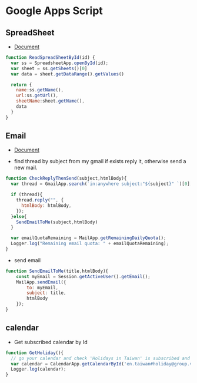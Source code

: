 # Google Apps Script


## SpreadSheet

- [Document](https://developers.google.com/apps-script/reference/spreadsheet/spreadsheet-app)

```javascript
function ReadSpreadSheetById(id) {
  var ss = SpreadsheetApp.openById(id);
  var sheet = ss.getSheets()[0]
  var data = sheet.getDataRange().getValues()

  return {
    name:ss.getName(),
    url:ss.getUrl(),
    sheetName:sheet.getName(),
    data
  }
}
```

## Email

- [Document](https://developers.google.com/apps-script/reference/mail/mail-app)

- find thread by subject from my gmail if exists reply it, otherwise send a new mail.

```javascript
function CheckReplyThenSend(subject,htmlBody){
  var thread = GmailApp.search(`in:anywhere subject:"${subject}" `)[0];

  if (thread){
    thread.reply("", {
      htmlBody: htmlBody,
    });
  }else{
    SendEmailToMe(subject,htmlBody)
  }

  var emailQuotaRemaining = MailApp.getRemainingDailyQuota();
  Logger.log("Remaining email quota: " + emailQuotaRemaining);
}
```

- send email

```javascript
function SendEmailToMe(title,htmlBody){
    const myEmail = Session.getActiveUser().getEmail();
    MailApp.sendEmail({
        to: myEmail, 
        subject: title,
        htmlBody
    });
}
```
## calendar

- Get subscribed calendar by Id

```javascript
function GetHoliday(){
  // go your calendar and check 'Holidays in Taiwan' is subscribed and copy id from 'Holidays in Taiwan'->setting
  var calendar = CalendarApp.getCalendarById('en.taiwan#holiday@group.v.calendar.google.com');
  Logger.log(calendar);
}
```
